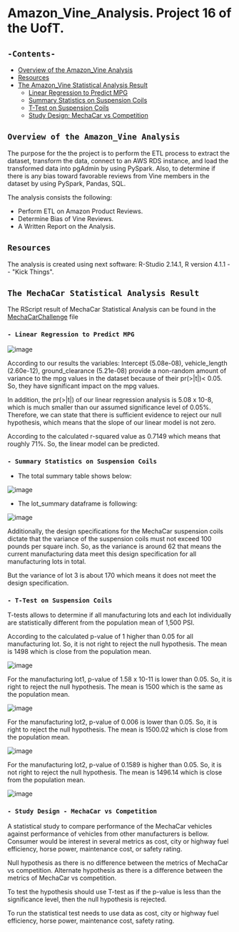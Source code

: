 # Amazon_Vine_Analysis. Project 16 of the UofT.
## `-Contents-`	
	
- [Overview of the Amazon_Vine Analysis](#Overview-of-the-Amazon_Vine-Analysis)	
- [Resources](#resources)	
- [The Amazon_Vine Statistical Analysis Result](#The-MechaCar-Statistical-Analysis-Result)
  - [Linear Regression to Predict MPG](#--Linear-Regression-to-Predict-MPG)	
  - [Summary Statistics on Suspension Coils](#--Summary-Statistics-on-Suspension-Coils)
  - [T-Test on Suspension Coils](#--T-Test-on-Suspension-Coils)
  - [Study Design: MechaCar vs Competition](#--Study-Design-MechaCar-vs-Competition)
## `Overview of the Amazon_Vine Analysis`	
	
The purpose for the the project is to perform the ETL process to extract the dataset, transform the data, connect to an AWS RDS instance, and load the transformed data into pgAdmin by using PySpark. Also, to determine if there is any bias toward favorable reviews from Vine members in the dataset by using PySpark, Pandas, SQL.

The analysis consists the following: 
- Perform ETL on Amazon Product Reviews.
- Determine Bias of Vine Reviews.
- A Written Report on the Analysis.

## `Resources`	
The analysis is created using next software: R-Studio 2.14.1, R version 4.1.1 -- "Kick Things".

## `The MechaCar Statistical Analysis Result`	
The RScript result of MechaCar Statistical Analysis can be found in the [MechaCarChallenge](./MechaCarChallenge.R) file
### `- Linear Regression to Predict MPG`	

![image](https://user-images.githubusercontent.com/68247343/136716263-418a7089-9589-40c1-a756-6bf7371808cd.png)

According to our results the variables: Intercept (5.08e-08), vehicle_length (2.60e-12), ground_clearance (5.21e-08) provide a non-random amount of variance to the mpg values in the dataset because of their pr(>|t|)< 0.05. So, they have significant impact on the mpg values.

In addition, the pr(>|t|) of our linear regression analysis is 5.08 x 10-8, which is much smaller than our assumed significance level of 0.05%. Therefore, we can state that there is sufficient evidence to reject our null hypothesis, which means that the slope of our linear model is not zero.

According to the calculated r-squared value as 0.7149 which means that roughly 71%. So, the linear model can be predicted. 

### `- Summary Statistics on Suspension Coils`	

- The total summary table shows below:

![image](https://user-images.githubusercontent.com/68247343/136715702-8d0f65d7-8e4b-4f0a-b3a4-808b797e5c4c.png)

 - The lot_summary dataframe is following:

![image](https://user-images.githubusercontent.com/68247343/136715703-693d70fc-ddba-49c4-82f4-47737787cf68.png)

Additionally, the design specifications for the MechaCar suspension coils dictate that the variance of the suspension coils must not exceed 100 pounds per square inch. So, as the variance is around 62 that means the current manufacturing data meet this design specification for all manufacturing lots in total.

But the variance of lot 3 is about 170 which means it does not meet the design specification. 
### `- T-Test on Suspension Coils`	

T-tests allows to determine if all manufacturing lots and each lot individually are statistically different from the population mean of 1,500 PSI.

According to the calculated p-value of 1 higher than 0.05 for all manufacturing lot. So, it is not right to reject the null hypothesis. The mean is 1498 which is close from the population mean.

![image](https://user-images.githubusercontent.com/68247343/136715709-59b7fcbb-103a-428f-a92c-a07a1a7815f7.png)

For the  manufacturing lot1, p-value of 1.58 x 10-11 is lower than 0.05. So, it is right to reject the null hypothesis. The mean is 1500 which is the same as the population mean.

![image](https://user-images.githubusercontent.com/68247343/136715711-b2a5d4f5-48f0-429b-ae59-e5680cc3f856.png)

For the  manufacturing lot2, p-value of 0.006 is lower than 0.05. So, it is right to reject the null hypothesis. The mean is 1500.02 which is close from the population mean.

![image](https://user-images.githubusercontent.com/68247343/136715716-33d99185-76c1-49fa-b3a4-2c8ec7069c0c.png)

For the  manufacturing lot2, p-value of 0.1589 is higher than 0.05. So, it is not right to reject the null hypothesis. The mean is 1496.14 which is close from the population mean.

![image](https://user-images.githubusercontent.com/68247343/136731523-09cdf315-170c-4f27-a3d0-3c1a7bd46658.png)

### `- Study Design - MechaCar vs Competition`	

A statistical study to compare performance of the MechaCar vehicles against performance of vehicles from other manufacturers is bellow. Consumer would be interest in several metrics as cost, city or highway fuel efficiency, horse power, maintenance cost, or safety rating.

Null hypothesis as there is no difference between the metrics of MechaCar vs competition.
Alternate hypothesis as there is a difference between the metrics of MechaCar vs competition.

To test the hypothesis should use T-test as if the p-value is less than the significance level, then the null hypothesis is rejected.

To run the statistical test needs to use data as cost, city or highway fuel efficiency, horse power, maintenance cost, safety rating. 
